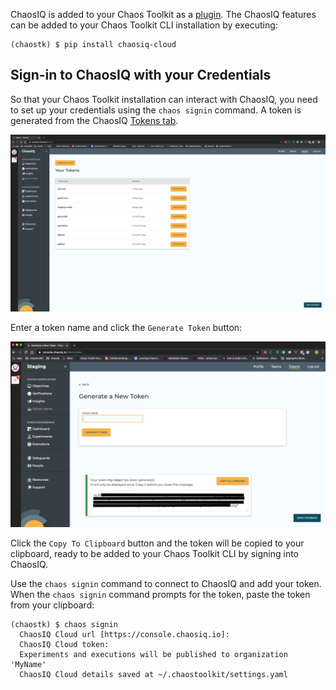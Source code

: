 ChaosIQ is added to your Chaos Toolkit as a [plugin](https://github.com/chaosiq/chaosiq-cloud). The ChaosIQ features can be added to your Chaos Toolkit CLI installation by executing:

```
(chaostk) $ pip install chaosiq-cloud
```

## Sign-in to ChaosIQ with your Credentials

So that your Chaos Toolkit installation can interact with ChaosIQ, you need to set up your credentials using the `chaos signin` command. A token is generated from the  ChaosIQ [Tokens tab](https://console.chaosiq.io/tokens).

![Tokens Page][TokensPage]

[TokensPage]: ./tokens-page.png

Enter a token name and click the `Generate Token` button:

![Copy Token][CopyToken]

[CopyToken]: ./copy-token.png

Click the `Copy To Clipboard` button and the token will be copied to your clipboard, ready to be added to your Chaos Toolkit CLI by signing into ChaosIQ.

Use the `chaos signin` command to connect to ChaosIQ and add your token. When the `chaos signin` command prompts for the token, paste the token from your clipboard:

```
(chaostk) $ chaos signin
  ChaosIQ Cloud url [https://console.chaosiq.io]:
  ChaosIQ Cloud token:
  Experiments and executions will be published to organization 'MyName'
  ChaosIQ Cloud details saved at ~/.chaostoolkit/settings.yaml
```
